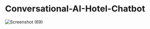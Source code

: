 # Conversational-AI-Hotel-Chatbot

![Screenshot (69)](https://user-images.githubusercontent.com/45510285/83842970-ac9dbf00-a721-11ea-806d-841714497440.png)
